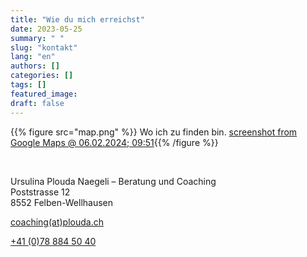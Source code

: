 ```yaml
---
title: "Wie du mich erreichst"
date: 2023-05-25
summary: " "
slug: "kontakt"
lang: "en"
authors: []
categories: []
tags: []
featured_image:
draft: false
---
```


{{% figure src="map.png" %}} Wo ich zu finden bin. [screenshot from Google Maps @ 06.02.2024; 09:51](https://www.google.com/maps/place/Ursulina+Plouda+Naegeli+-+Beratung+%26+Coaching/@47.5773092,8.9409047,382m/data=!3m1!1e3!4m6!3m5!1s0x479a8dc5f93b5e83:0xef1d35002ca05388!8m2!3d47.5774512!4d8.9420424!16s%2Fg%2F11h2kvw70x?entry=ttu){{% /figure %}}

<br>  

Ursulina Plouda Naegeli – Beratung und Coaching  
Poststrasse 12  
8552 Felben-Wellhausen

[coaching(at)plouda.ch](mailto:coaching@plouda.ch)  

[+41 (0)78 884 50 40](tel:+41788845040)  